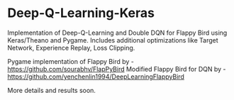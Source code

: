 # Deep-Q-Learning-Keras

Implementation of Deep-Q-Learning and Double DQN for Flappy Bird using Keras/Theano and Pygame. Includes additional optimizations like Target Network, Experience Replay, Loss Clipping.


Pygame implementation of Flappy Bird by - https://github.com/sourabhv/FlapPyBird
Modified Flappy Bird for DQN by - https://github.com/yenchenlin1994/DeepLearningFlappyBird


More details and results soon.
